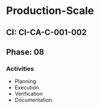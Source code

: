 # Production-Scale

## CI: CI-CA-C-001-002
## Phase: 08

### Activities
- Planning
- Execution
- Verification
- Documentation
